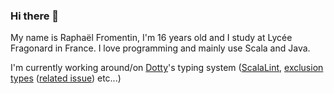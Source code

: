 ### Hi there 👋

My name is Raphaël Fromentin, I'm 16 years old and I study at Lycée Fragonard in France.
I love programming and mainly use Scala and Java.

I'm currently working around/on [Dotty](https://github.com/lampepfl/Dotty)'s typing system ([ScalaLint](https://github.com/Iltotore/ScalaLint), [exclusion types](https://github.com/Iltotore/dotty/tree/exclusion-type) ([related issue](https://github.com/lampepfl/dotty-feature-requests/issues/177)) etc...)
